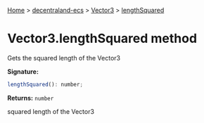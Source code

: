 [Home](./index) &gt; [decentraland-ecs](./decentraland-ecs.md) &gt; [Vector3](./decentraland-ecs.vector3.md) &gt; [lengthSquared](./decentraland-ecs.vector3.lengthsquared.md)

# Vector3.lengthSquared method

Gets the squared length of the Vector3

**Signature:**
```javascript
lengthSquared(): number;
```
**Returns:** `number`

squared length of the Vector3

